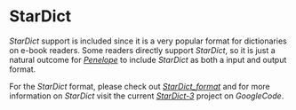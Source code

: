 # StarDict #

_StarDict_ support is included since it is a very popular format for
dictionaries on e-book readers. Some readers directly support _StarDict_,
so it is just a natural outcome for _[Penelope](Penelope.md)_ to include _StarDict_
as both a input and output format.

For the _StarDict_ format, please check out _[StarDict\_format](StarDict_format.md)_
and for more information on _StarDict_ visit the current
_[StarDict-3](http://code.google.com/p/stardict-3/)_ project on _GoogleCode_.
